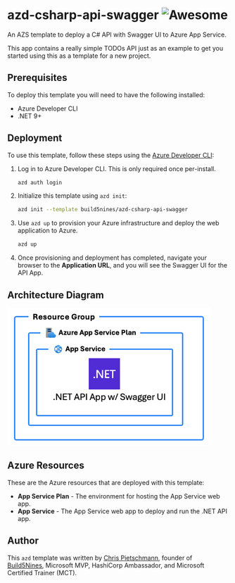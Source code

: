 # azd-csharp-api-swagger ![Awesome](https://camo.githubusercontent.com/9f4534299c4fb07eccb37b82d3e7aa23cb225094b2dd2a311be7c4b9779c3ed8/68747470733a2f2f617765736f6d652e72652f62616467652d666c6174322e737667)

An AZS template to deploy a C# API with Swagger UI to Azure App Service.

This app contains a really simple TODOs API just as an example to get you started using this as a template for a new project.

## Prerequisites

To deploy this template you will need to have the following installed:

- Azure Developer CLI
- .NET 9+

## Deployment

To use this template, follow these steps using the [Azure Developer CLI](https://learn.microsoft.com/azure/developer/azure-developer-cli/overview):

1. Log in to Azure Developer CLI. This is only required once per-install.

    ```bash
    azd auth login
    ```

2. Initialize this template using `azd init`:

    ```bash
    azd init --template build5nines/azd-csharp-api-swagger
    ```

3. Use `azd up` to provision your Azure infrastructure and deploy the web application to Azure.

    ```bash
    azd up
    ```

4. Once provisioning and deployment has completed, navigate your browser to the **Application URL**, and you will see the Swagger UI for the API App.

## Architecture Diagram

![Diagram of Azure Resources provisioned with this template](assets/architecture.png)

## Azure Resources

These are the Azure resources that are deployed with this template:

- **App Service Plan** - The environment for hosting the App Service web app.
- **App Service** - The App Service web app to deploy and run the .NET API app.

## Author

This `azd` template was written by [Chris Pietschmann](https://pietschsoft.com), founder of [Build5Nines](https://build5nines.com), Microsoft MVP, HashiCorp Ambassador, and Microsoft Certified Trainer (MCT).
